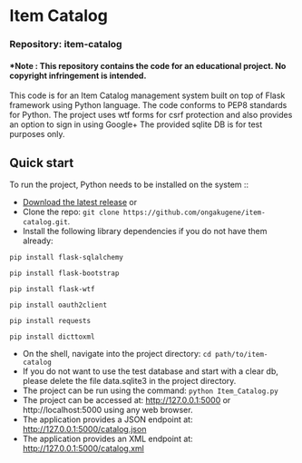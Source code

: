 # Item Catalog
### Repository: item-catalog
#### *Note : This repository contains the code for an educational project. No copyright infringement is intended.

This code is for an Item Catalog management system built on top of Flask framework using Python language.
The code conforms to PEP8 standards for Python.
The project uses wtf forms for csrf protection and also provides an option to sign in using Google+
The provided sqlite DB is for test purposes only.


## Quick start

To run the project, Python needs to be installed on the system ::

- [Download the latest release](https://github.com/ongakugene/item-catalog/archive/master.zip)
    or
- Clone the repo: `git clone https://github.com/ongakugene/item-catalog.git`.
- Install the following library dependencies if you do not have them already:

`pip install flask-sqlalchemy`

`pip install flask-bootstrap`

`pip install flask-wtf`

`pip install oauth2client`

`pip install requests`

`pip install dicttoxml`

- On the shell, navigate into the project directory: `cd path/to/item-catalog`
- If you do not want to use the test database and start with a clear db, please delete the file data.sqlite3 in the project directory.
- The project can be run using the command: `python Item_Catalog.py`
- The project can be accessed at:  http://127.0.0.1:5000 or http://localhost:5000 using any web browser.
- The application provides a JSON endpoint at:  http://127.0.0.1:5000/catalog.json
- The application provides an XML endpoint at:  http://127.0.0.1:5000/catalog.xml 